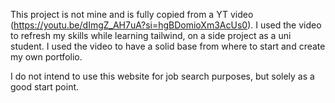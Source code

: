 This project is not mine and is fully copied from a YT video (https://youtu.be/dImgZ_AH7uA?si=hgBDomioXm3AcUs0).
I used the video to refresh my skills while learning tailwind, on a side project as a uni student.
I used the video to have a solid base from where to start and create my own portfolio.

I do not intend to use this website for job search purposes, but solely as a good start point.
